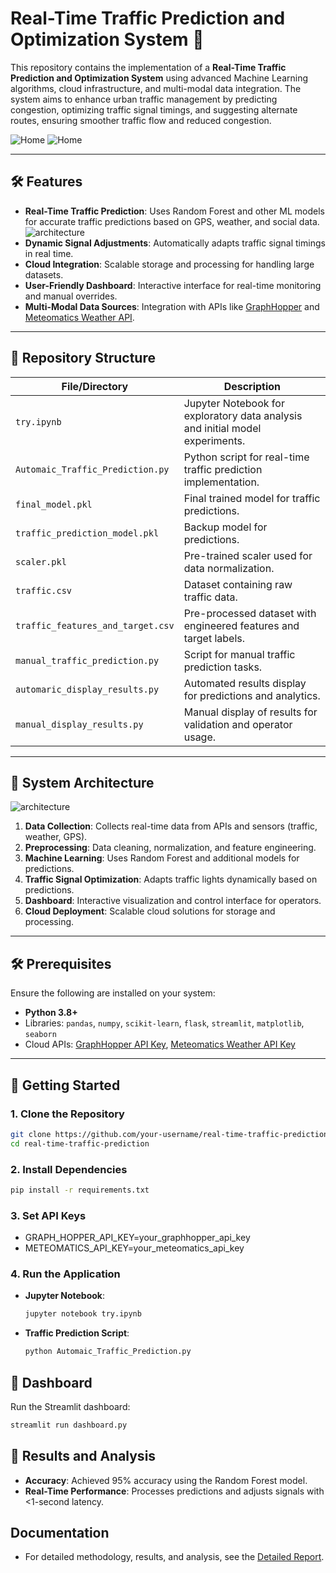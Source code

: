 # Real-Time Traffic Prediction and Optimization System 🚦

This repository contains the implementation of a **Real-Time Traffic Prediction and Optimization System** using advanced Machine Learning algorithms, cloud infrastructure, and multi-modal data integration. The system aims to enhance urban traffic management by predicting congestion, optimizing traffic signal timings, and suggesting alternate routes, ensuring smoother traffic flow and reduced congestion.

![Home](https://github.com/Jaffer74/Real-Time-Traffic-Prediction-and-Optimization-System/blob/main/home.png)
![Home](https://github.com/Jaffer74/Real-Time-Traffic-Prediction-and-Optimization-System/blob/main/home1.png)

---

## 🛠️ Features

- **Real-Time Traffic Prediction**: Uses Random Forest and other ML models for accurate traffic predictions based on GPS, weather, and social data.
![architecture](dynamic_prediction.png)
- **Dynamic Signal Adjustments**: Automatically adapts traffic signal timings in real time.
- **Cloud Integration**: Scalable storage and processing for handling large datasets.
- **User-Friendly Dashboard**: Interactive interface for real-time monitoring and manual overrides.
- **Multi-Modal Data Sources**: Integration with APIs like [GraphHopper](https://graphhopper.com/dashboard/#/apikeys) and [Meteomatics Weather API](https://www.meteomatics.com/en/weather-api/).

---

## 📁 Repository Structure

| File/Directory               | Description                                                                                     |
|------------------------------|-------------------------------------------------------------------------------------------------|
| `try.ipynb`                  | Jupyter Notebook for exploratory data analysis and initial model experiments.                  |
| `Automaic_Traffic_Prediction.py` | Python script for real-time traffic prediction implementation.                              |
| `final_model.pkl`            | Final trained model for traffic predictions.                                                  |
| `traffic_prediction_model.pkl` | Backup model for predictions.                                                               |
| `scaler.pkl`                 | Pre-trained scaler used for data normalization.                                               |
| `traffic.csv`                | Dataset containing raw traffic data.                                                          |
| `traffic_features_and_target.csv` | Pre-processed dataset with engineered features and target labels.                         |
| `manual_traffic_prediction.py` | Script for manual traffic prediction tasks.                                                 |
| `automaric_display_results.py` | Automated results display for predictions and analytics.                                     |
| `manual_display_results.py`  | Manual display of results for validation and operator usage.                                  |

---

## 🌟 System Architecture
![architecture](architecture.png)

1. **Data Collection**: Collects real-time data from APIs and sensors (traffic, weather, GPS).
2. **Preprocessing**: Data cleaning, normalization, and feature engineering.
3. **Machine Learning**: Uses Random Forest and additional models for predictions.
4. **Traffic Signal Optimization**: Adapts traffic lights dynamically based on predictions.
5. **Dashboard**: Interactive visualization and control interface for operators.
6. **Cloud Deployment**: Scalable cloud solutions for storage and processing.

---

## 🛠️ Prerequisites

Ensure the following are installed on your system:

- **Python 3.8+**
- Libraries: `pandas`, `numpy`, `scikit-learn`, `flask`, `streamlit`, `matplotlib`, `seaborn`
- Cloud APIs: [GraphHopper API Key](https://graphhopper.com/dashboard/#/apikeys), [Meteomatics Weather API Key](https://www.meteomatics.com/en/weather-api/)

---

## 🚀 Getting Started

### 1. Clone the Repository
```bash
git clone https://github.com/your-username/real-time-traffic-prediction.git
cd real-time-traffic-prediction
```
### 2. Install Dependencies
```bash
pip install -r requirements.txt
```

### 3. Set API Keys
- GRAPH_HOPPER_API_KEY=your_graphhopper_api_key
- METEOMATICS_API_KEY=your_meteomatics_api_key

### 4. Run the Application
- **Jupyter Notebook**:
  ```bash
  jupyter notebook try.ipynb
  ```
- **Traffic Prediction Script**:
  ```bash
  python Automaic_Traffic_Prediction.py
  ```
## 🎨 Dashboard

Run the Streamlit dashboard:
```bash
streamlit run dashboard.py
```
## 🧪 Results and Analysis

- **Accuracy**: Achieved 95% accuracy using the Random Forest model.
- **Real-Time Performance**: Processes predictions and adjusts signals with <1-second latency.

## Documentation 
- For detailed methodology, results, and analysis, see the [Detailed Report](https://github.com/Jaffer74/Real-Time-Traffic-Prediction-and-Optimization-System-/blob/main/Real-Time%20Traffic%20Prediction%20and%20Optimization%20.pdf).
